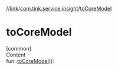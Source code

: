 //[link](../index.md)/[com.tink.service.insight](index.md)/[toCoreModel](to-core-model.md)



# toCoreModel  
[common]  
Content  
fun <ERROR CLASS>.[toCoreModel](to-core-model.md)(): <ERROR CLASS>  



